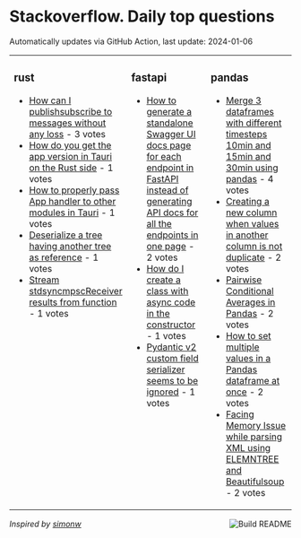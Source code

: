 # Stackoverflow. Daily top questions 

Automatically updates via GitHub Action, last update: <!-- date starts -->2024-01-06<!-- date ends -->


<table><tr><td valign="top" width="33%">

### rust
<!-- rust starts -->
* [How can I publishsubscribe to messages without any loss](https://stackoverflow.com/questions/77764335/how-can-i-publish-subscribe-to-messages-without-any-loss) - 3 votes
* [How do you get the app version in Tauri on the Rust side](https://stackoverflow.com/questions/77768927/how-do-you-get-the-app-version-in-tauri-on-the-rust-side) - 1 votes
* [How to properly pass App handler to other modules in Tauri](https://stackoverflow.com/questions/77770029/how-to-properly-pass-app-handler-to-other-modules-in-tauri) - 1 votes
* [Deserialize a tree having another tree as reference](https://stackoverflow.com/questions/77765756/deserialize-a-tree-having-another-tree-as-reference) - 1 votes
* [Stream stdsyncmpscReceiver results from function](https://stackoverflow.com/questions/77765668/stream-stdsyncmpscreceiver-results-from-function) - 1 votes
<!-- rust ends -->
</td><td valign="top" width="34%">


### fastapi
<!-- fastapi starts -->
* [How to generate a standalone Swagger UI docs page for each endpoint in FastAPI instead of generating API docs for all the endpoints in one page](https://stackoverflow.com/questions/77769625/how-to-generate-a-standalone-swagger-ui-docs-page-for-each-endpoint-in-fastapi) - 2 votes
* [How do I create a class with async code in the constructor](https://stackoverflow.com/questions/77770168/how-do-i-create-a-class-with-async-code-in-the-constructor) - 1 votes
* [Pydantic v2 custom field serializer seems to be ignored](https://stackoverflow.com/questions/77764263/pydantic-v2-custom-field-serializer-seems-to-be-ignored) - 1 votes
<!-- fastapi ends -->
</td><td valign="top" width="34%">


### pandas
<!-- pandas starts -->
* [Merge 3 dataframes with different timesteps 10min and 15min and 30min using pandas](https://stackoverflow.com/questions/77766887/merge-3-dataframes-with-different-timesteps-10min-and-15min-and-30min-using-pa) - 4 votes
* [Creating a new column when values in another column is not duplicate](https://stackoverflow.com/questions/77767405/creating-a-new-column-when-values-in-another-column-is-not-duplicate) - 2 votes
* [Pairwise Conditional Averages in Pandas](https://stackoverflow.com/questions/77770099/pairwise-conditional-averages-in-pandas) - 2 votes
* [How to set multiple values in a Pandas dataframe at once](https://stackoverflow.com/questions/77764710/how-to-set-multiple-values-in-a-pandas-dataframe-at-once) - 2 votes
* [Facing Memory Issue while parsing XML using ELEMNTREE and Beautifulsoup](https://stackoverflow.com/questions/77764465/facing-memory-issue-while-parsing-xml-using-elemntree-and-beautifulsoup) - 2 votes
<!-- pandas ends -->
</td></tr></table>

<a href="https://github.com/hp0404/hp0404/actions"><img src="https://github.com/hp0404/hp0404/workflows/Build%20README/badge.svg" align="right" alt="Build README"></a> <p>*Inspired by  [simonw](https://github.com/simonw/simonw)*</p>
